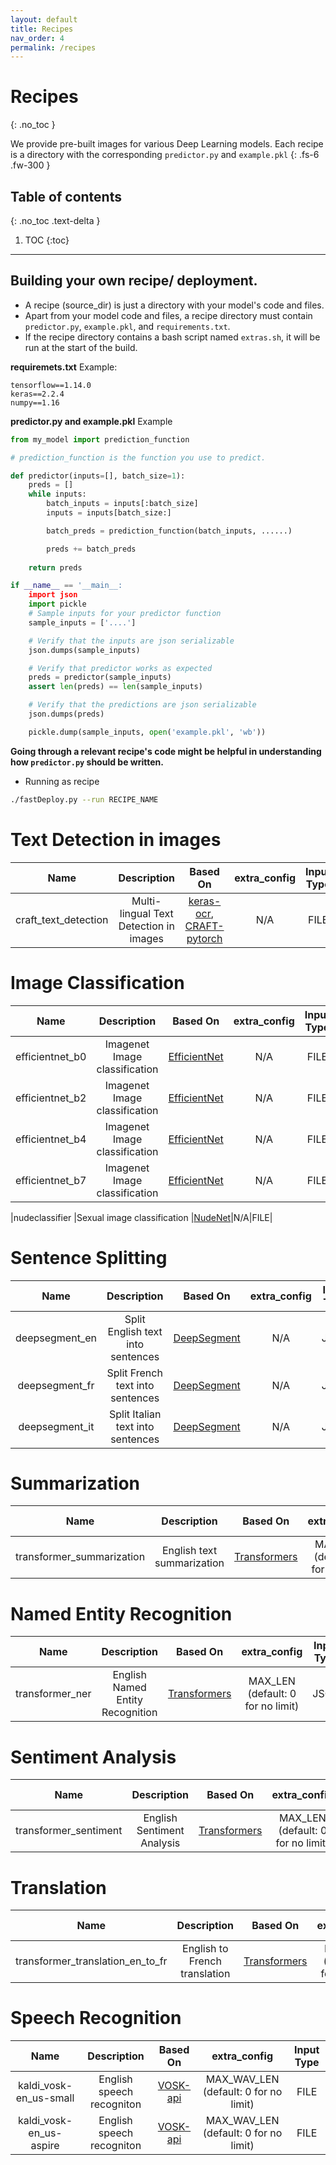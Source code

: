 ```yaml
---
layout: default
title: Recipes
nav_order: 4
permalink: /recipes
---
```


# Recipes
{: .no_toc }

We provide pre-built images for various Deep Learning models. Each recipe is a directory with the corresponding `predictor.py` and `example.pkl` 
{: .fs-6 .fw-300 }

## Table of contents
{: .no_toc .text-delta }

1. TOC
{:toc}

---

## Building your own recipe/ deployment.
- A recipe (source_dir) is just a directory with your model's code and files.
- Apart from your model code and files, a recipe directory must contain `predictor.py`, `example.pkl`, and `requirements.txt`.
- If the recipe directory contains a bash script named `extras.sh`, it will be run at the start of the build.

**requiremets.txt**
Example:
```
tensorflow==1.14.0
keras==2.2.4
numpy==1.16
```

**predictor.py and example.pkl**
Example
```python
from my_model import prediction_function

# prediction_function is the function you use to predict.

def predictor(inputs=[], batch_size=1):
    preds = []
    while inputs:
        batch_inputs = inputs[:batch_size]
        inputs = inputs[batch_size:]

        batch_preds = prediction_function(batch_inputs, ......)

        preds += batch_preds
    
    return preds

if __name__ == '__main__:
    import json
    import pickle
    # Sample inputs for your predictor function
    sample_inputs = ['....']

    # Verify that the inputs are json serializable
    json.dumps(sample_inputs)

    # Verify that predictor works as expected
    preds = predictor(sample_inputs)
    assert len(preds) == len(sample_inputs)

    # Verify that the predictions are json serializable
    json.dumps(preds)

    pickle.dump(sample_inputs, open('example.pkl', 'wb'))

```

**Going through a relevant recipe's code might be helpful in understanding how `predictor.py` should be written.**

- Running as recipe
```bash
./fastDeploy.py --run RECIPE_NAME
```


# Text Detection in images

|Name                         |Description                             |Based On|extra_config| Input Type|
|:---------------------------:|:--------------------------------------:|:------:|:----------:|:---------:|
|craft_text_detection |Multi-lingual Text Detection in images |[keras-ocr](https://github.com/faustomorales/keras-ocr/), [CRAFT-pytorch](https://github.com/clovaai/CRAFT-pytorch)|N/A|FILE|

# Image Classification

|Name                         |Description                             |Based On|extra_config| Input Type|
|:---------------------------:|:--------------------------------------:|:------:|:----------:|:---------:|
|efficientnet_b0 |Imagenet Image classification |[EfficientNet](https://github.com/qubvel/efficientnet)|N/A|FILE|
|efficientnet_b2 |Imagenet Image classification |[EfficientNet](https://github.com/qubvel/efficientnet)|N/A|FILE|
|efficientnet_b4 |Imagenet Image classification |[EfficientNet](https://github.com/qubvel/efficientnet)|N/A|FILE|
|efficientnet_b7 |Imagenet Image classification |[EfficientNet](https://github.com/qubvel/efficientnet)|N/A|FILE|

|nudeclassifier |Sexual image classification |[NudeNet](https://github.com/bedapudi6788/NudeNet)|N/A|FILE|


# Sentence Splitting

|Name                         |Description                             |Based On|extra_config| Input Type|
|:---------------------------:|:--------------------------------------:|:------:|:----------:|:---------:|
|deepsegment_en |Split English text into sentences |[DeepSegment](https://github.com/bedapudi6788/deepsegment)|N/A|JSON|
|deepsegment_fr |Split French text into sentences  |[DeepSegment](https://github.com/bedapudi6788/deepsegment)|N/A|JSON|
|deepsegment_it |Split Italian text into sentences |[DeepSegment](https://github.com/bedapudi6788/deepsegment)|N/A|JSON|

# Summarization

|Name                         |Description                             |Based On|extra_config| Input Type|
|:---------------------------:|:--------------------------------------:|:------:|:----------:|:---------:|
|transformer_summarization  |English text summarization           |[Transformers](https://github.com/huggingface/transformers)|MAX_LEN (default: 0 for no limit)|JSON|

# Named Entity Recognition

|Name                         |Description                             |Based On|extra_config| Input Type|
|:---------------------------:|:--------------------------------------:|:------:|:----------:|:---------:|
|transformer_ner            |English Named Entity Recognition     |[Transformers](https://github.com/huggingface/transformers)|MAX_LEN (default: 0 for no limit)|JSON|

# Sentiment Analysis

|Name                         |Description                             |Based On|extra_config| Input Type|
|:---------------------------:|:--------------------------------------:|:------:|:----------:|:---------:|
|transformer_sentiment      |English Sentiment Analysis           |[Transformers](https://github.com/huggingface/transformers)|MAX_LEN (default: 0 for no limit)|JSON|

# Translation

|Name                         |Description                             |Based On|extra_config| Input Type|
|:---------------------------:|:--------------------------------------:|:------:|:----------:|:---------:|
|transformer_translation_en_to_fr  |English to French translation           |[Transformers](https://github.com/huggingface/transformers)|MAX_LEN (default: 0 for no limit)|JSON|

# Speech Recognition

|Name                         |Description                             |Based On|extra_config| Input Type|
|:---------------------------:|:--------------------------------------:|:------:|:----------:|:---------:|
|kaldi_vosk-en_us-small      |English speech recogniton           |[VOSK-api](https://github.com/alphacep/vosk-api/blob/master/doc/models.md)|MAX_WAV_LEN (default: 0 for no limit)|FILE|
|kaldi_vosk-en_us-aspire      |English speech recogniton           |[VOSK-api](https://github.com/alphacep/vosk-api/blob/master/doc/models.md)|MAX_WAV_LEN (default: 0 for no limit)|FILE|

